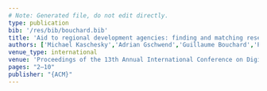 ```yaml
---
# Note: Generated file, do not edit directly.
type: publication
bib: '/res/bib/bouchard.bib'
title: 'Aid to regional development agencies: finding and matching research funding opportunities'
authors: ['Michael Kaschesky','Adrian Gschwend','Guillaume Bouchard','Patrick Furrer','Stephane Gamard','Reinhard Riedl']
venue_type: international
venue: 'Proceedings of the 13th Annual International Conference on Digital Government Research'
pages: "2–10"
publisher: "{ACM}"
---
```

